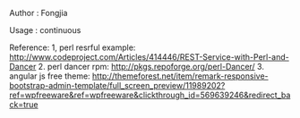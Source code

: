 Author : Fongjia

Usage : continuous

Reference:
1, perl resrful example: http://www.codeproject.com/Articles/414446/REST-Service-with-Perl-and-Dancer
2. perl dancer rpm: http://pkgs.repoforge.org/perl-Dancer/
3. angular js free theme: http://themeforest.net/item/remark-responsive-bootstrap-admin-template/full_screen_preview/11989202?ref=wpfreeware&ref=wpfreeware&clickthrough_id=569639246&redirect_back=true
